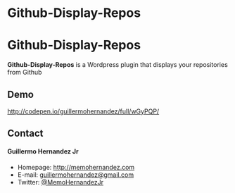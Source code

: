 # Github-Display-Repos



Github-Display-Repos
======
**Github-Display-Repos** is a Wordpress plugin that displays your repositories from Github

## Demo
http://codepen.io/guillermohernandez/full/wGyPQP/

## Contact
#### Guillermo Hernandez Jr
* Homepage: http://memohernandez.com
* E-mail: guillermohernandez@gmail.com
* Twitter: [@MemoHernandezJr](https://twitter.com/MemoHernandezJr "MemoHernandezJr on Twitter")
